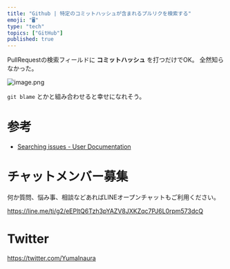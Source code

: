 ```yaml
---
title: "Github | 特定のコミットハッシュが含まれるプルリクを検索する"
emoji: "🖥"
type: "tech"
topics: ["GitHub"]
published: true
---
```


PullRequestの検索フィールドに **コミットハッシュ** を打つだけでOK。
全然知らなかった。

![image.png](https://qiita-image-store.s3.amazonaws.com/0/89618/be24d8b3-f42d-fcef-e299-72a5151ec94a.png)



`git blame` とかと組み合わせると幸せになれそう。

# 参考

- [Searching issues - User Documentation](https://help.github.com/articles/searching-issues/#search-by-the-commit-shas-within-a-pull-request)








<!-- Update From Qiita API -->

# チャットメンバー募集


何か質問、悩み事、相談などあればLINEオープンチャットもご利用ください。

https://line.me/ti/g2/eEPltQ6Tzh3pYAZV8JXKZqc7PJ6L0rpm573dcQ





# Twitter


https://twitter.com/YumaInaura


<!-- Update From Qiita API -->


